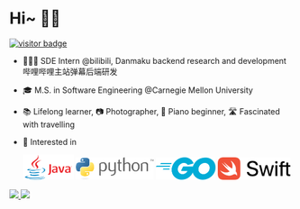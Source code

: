 # Hi~ 👋🏻

[![visitor badge](https://visitor-badge.laobi.icu/badge?page_id=joey66666.visitor-badge)](https://github.com/joey66666)

<!-- 🎓 I'm Joey, a graduate student concentrated on Computer Science & Software Engineering -->

<!-- - ⌨️ Trying to explore the beauty of software, absorb knowledge within sight, and contribute to open source community. -->

<!-- - 👨🏻‍💻 Currently working on postgraduate courses. -->

- 👨🏻‍💻 SDE Intern @bilibili, Danmaku backend research and development 哔哩哔哩主站弹幕后端研发

- 🎓 M.S. in Software Engineering @Carnegie Mellon University

- 📚 Lifelong learner, 📷 Photographer, 🎹 Piano beginner, 🛣 Fascinated with travelling



<!-- - 👀 Actively seeking for Internship. -->

- 💙 Interested in

  <code><img height="45" width="90" src="https://github.com/joey66666/joey66666/blob/master/assets/Java_logo_icon.png"></code>
  <code><img height="40" src="https://github.com/joey66666/joey66666/blob/master/assets/python-3.svg"></code>
  <code><img height="40" src="https://github.com/joey66666/joey66666/blob/master/assets/go-blue.svg"></code>
  <code><img height="40" src="https://github.com/joey66666/joey66666/blob/master/assets/Swift_logo_horz_lockup_color_rgb.svg"></code>

<a href="https://github.com/joey66666">
  <img width="394" src="https://github-readme-stats-rho.vercel.app/api?username=joey66666&show_icons=true" />
</a>
<a href="https://github.com/joey66666?tab=repositories">
  <img width="330" src="https://github-readme-stats.vercel.app/api/top-langs/?username=joey66666&layout=compact" />
</a>
